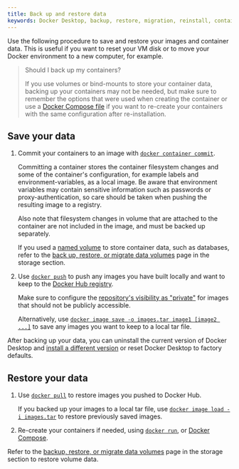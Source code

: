 ```yaml
---
title: Back up and restore data
keywords: Docker Desktop, backup, restore, migration, reinstall, containers, images, volumes
---
```


Use the following procedure to save and restore your images and container data. This is useful if you want to reset your VM disk or to move your Docker environment to a new
computer, for example.

> Should I back up my containers?
>
> If you use volumes or bind-mounts to store your container data, backing up your containers may not be needed, but make sure to remember the options that were used when creating the container or use a [Docker Compose file](../compose/compose-file/index.md) if you want to re-create your containers with the same configuration after re-installation.

## Save your data

1. Commit your containers to an image with [`docker container commit`](../engine/reference/commandline/commit.md).

   Committing a container stores the container filesystem changes and some of the
   container's configuration, for example labels and environment-variables, as a local image. Be aware that environment variables may contain sensitive
   information such as passwords or proxy-authentication, so care should be taken
   when pushing the resulting image to a registry.

   Also note that filesystem changes in volume that are attached to the
   container are not included in the image, and must be backed up separately.

   If you used a [named volume](../storage/index.md#more-details-about-mount-types) to store container data, such as databases, refer to the [back up, restore, or migrate data volumes](../storage/volumes.md#back-up-restore-or-migrate-data-volumes) page in the storage section.

2. Use [`docker push`](../engine/reference/commandline/push.md) to push any
   images you have built locally and want to keep to the [Docker Hub registry](../docker-hub/index.md).
   
   Make sure to configure the [repository's visibility as "private"](../docker-hub/repos/configure/index.md)
   for images that should not be publicly accessible. 

   Alternatively, use [`docker image save -o images.tar image1 [image2 ...]`](../engine/reference/commandline/save.md)
   to save any images you want to keep to a local tar file. 

After backing up your data, you can uninstall the current version of Docker Desktop
and [install a different version](release-notes.md) or reset Docker Desktop to factory defaults.

## Restore your data

1. Use [`docker pull`](../engine/reference/commandline/load.md) to restore images
   you pushed to Docker Hub.

   If you backed up your images to a local tar file, use [`docker image load -i images.tar`](../engine/reference/commandline/load.md)
   to restore previously saved images.

2. Re-create your containers if needed, using [`docker run`](../engine/reference/commandline/load.md),
   or [Docker Compose](../compose/index.md).

Refer to the [backup, restore, or migrate data volumes](../storage/volumes.md#back-up-restore-or-migrate-data-volumes) page in the storage section to restore volume data.
